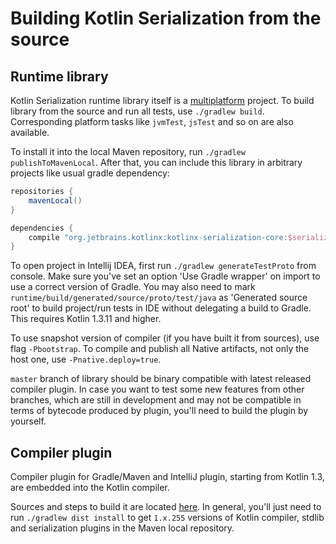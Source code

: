 # Building Kotlin Serialization from the source

## Runtime library

Kotlin Serialization runtime library itself is a [multiplatform](http://kotlinlang.org/docs/reference/multiplatform.html) project.
To build library from the source and run all tests, use `./gradlew build`. Corresponding platform tasks like `jvmTest`, `jsTest` and so on are also available.

To install it into the local Maven repository, run `./gradlew publishToMavenLocal`. 
After that, you can include this library in arbitrary projects like usual gradle dependency:

```gradle
repositories {
    mavenLocal()
}

dependencies {
    compile "org.jetbrains.kotlinx:kotlinx-serialization-core:$serialization_version"
}
```

To open project in Intellij IDEA, first run `./gradlew generateTestProto` from console.
Make sure you've set an option 'Use Gradle wrapper' on import to use a correct version of Gradle.
You may also need to mark `runtime/build/generated/source/proto/test/java` as 'Generated source root' to build project/run tests in IDE without delegating a build to Gradle.
This requires Kotlin 1.3.11 and higher.

To use snapshot version of compiler (if you have built it from sources), use flag `-Pbootstrap`. To compile and publish all Native artifacts, not only the host one, use `-Pnative.deploy=true`.

`master` branch of library should be binary compatible with latest released compiler plugin. In case you want to test some new features from other branches, which are still in development and may not be compatible in terms of bytecode produced by plugin, you'll need to build the plugin by yourself.

## Compiler plugin

Compiler plugin for Gradle/Maven and IntelliJ plugin, starting from Kotlin 1.3, are embedded into the Kotlin compiler. 

Sources and steps to build it are located [here](https://github.com/JetBrains/kotlin/blob/master/plugins/kotlin-serialization/kotlin-serialization-compiler/). In general, you'll just need to run `./gradlew dist install` to get `1.x.255` versions of Kotlin compiler, stdlib and serialization plugins in the Maven local repository.
